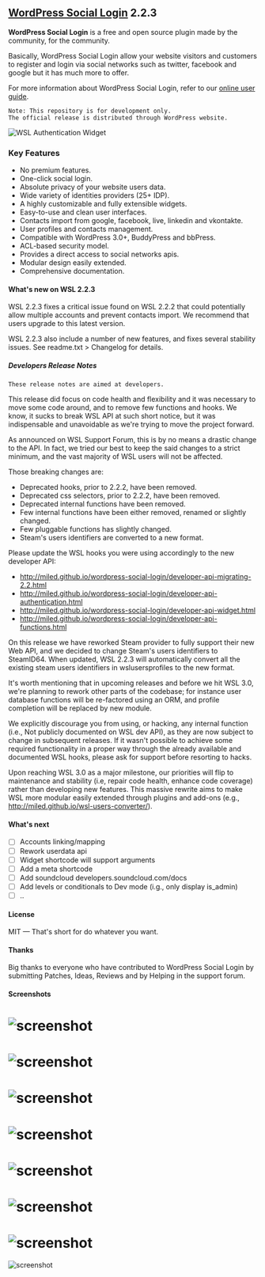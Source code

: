 ## [WordPress Social Login](https://wordpress.org/plugins/wordpress-social-login/) 2.2.3
 
**WordPress Social Login** is a free and open source plugin made by the community, for the community.

Basically, WordPress Social Login allow your website visitors and customers to register and login via social networks such as twitter, facebook and google but it has much more to offer.

For more information about WordPress Social Login, refer to our [online user guide](http://miled.github.io/wordpress-social-login/).

    Note: This repository is for development only.
    The official release is distributed through WordPress website.
![WSL Authentication Widget](https://raw.githubusercontent.com/miled/wordpress-social-login/master/screenshot-1.png)

### Key Features

- No premium features.
- One-click social login.
- Absolute privacy of your website users data.
- Wide variety of identities providers (25+ IDP).
- A highly customizable and fully extensible widgets.
- Easy-to-use and clean user interfaces.
- Contacts import from google, facebook, live, linkedin and vkontakte.
- User profiles and contacts management.
- Compatible with WordPress 3.0+, BuddyPress and bbPress.
- ACL-based security model.
- Provides a direct access to social networks apis.
- Modular design easily extended.
- Comprehensive documentation.

#### What's new on WSL 2.2.3

WSL 2.2.3 fixes a critical issue found on WSL 2.2.2 that could potentially allow multiple accounts and prevent contacts import. We recommend that users upgrade to this latest version.

WSL 2.2.3 also include a number of new features, and fixes several stability issues. See readme.txt > Changelog for details.

##### Developers Release Notes

    These release notes are aimed at developers.

This release did focus on code health and flexibility and it was necessary to move some code around, and to remove few functions and hooks. We know, it sucks to break WSL API at such short notice, but it was indispensable and unavoidable as we're trying to move the project forward.

As announced on WSL Support Forum, this is by no means a drastic change to the API. In fact, we tried our best to keep the said changes to a strict minimum, and the vast majority of WSL users will not be affected.

Those breaking changes are:

* Deprecated hooks, prior to 2.2.2, have been removed.
* Deprecated css selectors, prior to 2.2.2, have been removed.
* Deprecated internal functions have been removed.
* Few internal functions have been either removed, renamed or slightly changed.
* Few pluggable functions has slightly changed.
* Steam's users identifiers are converted to a new format.

Please update the WSL hooks you were using accordingly to the new developer API:

* http://miled.github.io/wordpress-social-login/developer-api-migrating-2.2.html
* http://miled.github.io/wordpress-social-login/developer-api-authentication.html
* http://miled.github.io/wordpress-social-login/developer-api-widget.html
* http://miled.github.io/wordpress-social-login/developer-api-functions.html

On this release we have reworked Steam provider to fully support their new Web API, and we decided to change Steam's users identifiers to SteamID64. When updated, WSL 2.2.3 will automatically convert all the existing steam users identifiers in wslusersprofiles to the new format.

It's worth mentioning that in upcoming releases and before we hit WSL 3.0, we're planning to rework other parts of the codebase; for instance user database functions will be re-factored using an ORM, and profile completion will be replaced by new module.

We explicitly discourage you from using, or hacking, any internal function (i.e., Not publicly documented on WSL dev API), as they are now subject to change in subsequent releases. If it wasn't possible to achieve some required functionality in a proper way through the already available and documented WSL hooks, please ask for support before resorting to hacks.

Upon reaching WSL 3.0 as a major milestone, our priorities will flip to maintenance and stability (i.e, repair code health, enhance code coverage) rather than developing new features. This massive rewrite aims to make WSL more modular easily extended through plugins and add-ons (e.g., http://miled.github.io/wsl-users-converter/).

#### What's next

- [ ] Accounts linking/mapping
- [ ] Rework userdata api
- [ ] Widget shortcode will support arguments
- [ ] Add a meta shortcode
- [ ] Add soundcloud developers.soundcloud.com/docs
- [ ] Add levels or conditionals to Dev mode (i.g., only display is_admin) 
- [ ] ..

#### License 

MIT — That's short for do whatever you want.

#### Thanks

Big thanks to everyone who have contributed to WordPress Social Login by submitting Patches, Ideas, Reviews and by Helping in the support forum. 

#### Screenshots
![screenshot](https://raw.githubusercontent.com/miled/wordpress-social-login/master/screenshot-2.png)
===
![screenshot](https://raw.githubusercontent.com/miled/wordpress-social-login/master/screenshot-3.png)
===
![screenshot](http://miled.github.io/wordpress-social-login/assets/img/theme_fontawesome.png)
===
![screenshot](https://raw.githubusercontent.com/miled/wordpress-social-login/master/screenshot-4.png)
=
![screenshot](https://raw.githubusercontent.com/miled/wordpress-social-login/master/screenshot-5.png)
===
![screenshot](https://raw.githubusercontent.com/miled/wordpress-social-login/master/screenshot-6.png)
===
![screenshot](https://raw.githubusercontent.com/miled/wordpress-social-login/master/screenshot-7.png)
===
![screenshot](https://raw.githubusercontent.com/miled/wordpress-social-login/master/screenshot-8.png)